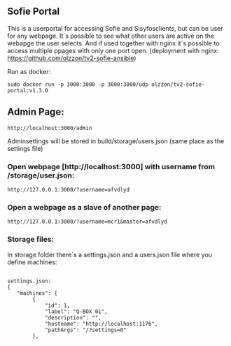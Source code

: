 ## Sofie Portal 

This is a userportal for accessing Sofie and Sisyfosclients, but can be user for any webpage.
It´s possible to see what other users are active on the webapge the user selects. And if used together with nginx it´s possible to access multiple ppages with only one port open. 
(deployment with nginx: https://github.com/olzzon/tv2-sofie-ansible)




Run as docker:
```
sudo docker run -p 3000:3000 -p 3000:3000/udp olzzon/tv2-sofie-portal:v1.3.0
```

## Admin Page:

```
http://localhost:3000/admin
```
Adminsettings will be stored in build/storage/users.json (same place as the settings file)
 
### Open webpage [http://localhost:3000] with username from /storage/user.json:
```
http://127.0.0.1:3000/?username=afvdlyd
```

### Open a webpage as a slave of another page:
```
http://127.0.0.1:3000/?username=mcr1&master=afvdlyd
```


### Storage files:

In storage folder there´s a settings.json and a users.json file where you define machines:
```

settings.json:
{
   "machines": [
        {
            "id": 1,
            "label": "Q-BOX 01",
            "description": "",
            "hostname": "http://localhost:1176",
            "pathArgs": "/?settings=0"
        },
```
